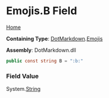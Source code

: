 # Emojis\.B Field

[Home](../../../README.md)

**Containing Type**: [DotMarkdown](../../README.md)\.[Emojis](../README.md)

**Assembly**: DotMarkdown\.dll

```csharp
public const string B = ":b:"
```

### Field Value

System\.[String](https://docs.microsoft.com/en-us/dotnet/api/system.string)